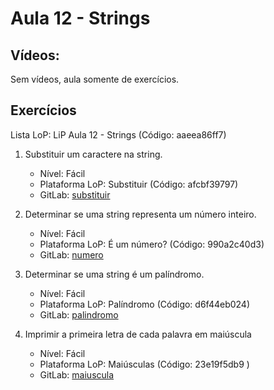 # Aula 12 - Strings

## Vídeos:

Sem vídeos, aula somente de exercícios.


## Exercícios

Lista LoP: LiP Aula 12 - Strings (Código: aaeea86ff7)

1. Substituir um caractere na string.
	- Nível: Fácil
	- Plataforma LoP: Substituir (Código: afcbf39797)
	- GitLab: [substituir](https://gitlab.com/carlos_olarte/ect-lip/-/tree/master/string/facil/substituir)

2. Determinar se uma string representa um número inteiro.
	- Nível: Fácil
	- Plataforma LoP: É um número? (Código: 990a2c40d3)
	- GitLab: [numero](https://gitlab.com/carlos_olarte/ect-lip/-/tree/master/string/facil/numero)

3. Determinar se uma string é um palíndromo.
	- Nível: Fácil
	- Plataforma LoP: Palíndromo (Código: d6f44eb024)
	- GitLab: [palindromo](https://gitlab.com/carlos_olarte/ect-lip/-/tree/master/string/facil/palindromo)

4. Imprimir a primeira letra de cada palavra em maiúscula
	- Nível: Fácil
	- Plataforma LoP: Maiúsculas (Código: 23e19f5db9	)
	- GitLab: [maiuscula](https://gitlab.com/carlos_olarte/ect-lip/-/tree/master/string/facil/maiuscula)

